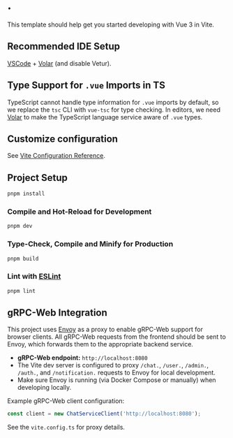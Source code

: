 # .

This template should help get you started developing with Vue 3 in Vite.

## Recommended IDE Setup

[VSCode](https://code.visualstudio.com/) + [Volar](https://marketplace.visualstudio.com/items?itemName=Vue.volar) (and disable Vetur).

## Type Support for `.vue` Imports in TS

TypeScript cannot handle type information for `.vue` imports by default, so we replace the `tsc` CLI with `vue-tsc` for type checking. In editors, we need [Volar](https://marketplace.visualstudio.com/items?itemName=Vue.volar) to make the TypeScript language service aware of `.vue` types.

## Customize configuration

See [Vite Configuration Reference](https://vite.dev/config/).

## Project Setup

```sh
pnpm install
```

### Compile and Hot-Reload for Development

```sh
pnpm dev
```

### Type-Check, Compile and Minify for Production

```sh
pnpm build
```

### Lint with [ESLint](https://eslint.org/)

```sh
pnpm lint
```

## gRPC-Web Integration

This project uses [Envoy](https://www.envoyproxy.io/) as a proxy to enable gRPC-Web support for browser clients. All gRPC-Web requests from the frontend should be sent to Envoy, which forwards them to the appropriate backend service.

- **gRPC-Web endpoint:** `http://localhost:8080`
- The Vite dev server is configured to proxy `/chat.`, `/user.`, `/admin.`, `/auth.`, and `/notification.` requests to Envoy for local development.
- Make sure Envoy is running (via Docker Compose or manually) when developing locally.

Example gRPC-Web client configuration:
```js
const client = new ChatServiceClient('http://localhost:8080');
```

See the `vite.config.ts` for proxy details.
